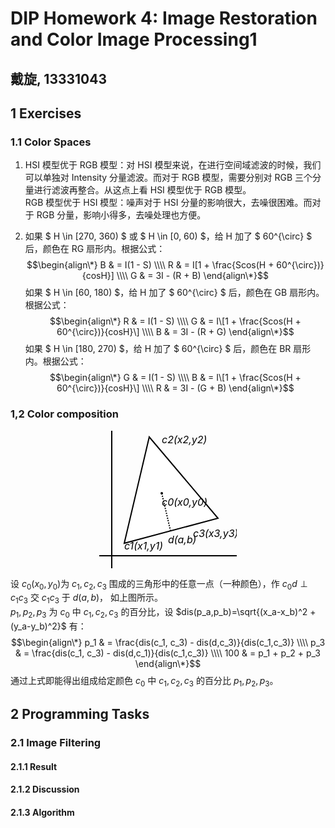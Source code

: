 # DIP Homework 4: Image Restoration and Color Image Processing1
## 戴旋, 13331043

## 1 Exercises

### 1.1 Color Spaces

1. HSI 模型优于 RGB 模型：对 HSI 模型来说，在进行空间域滤波的时候，我们可以单独对 Intensity 分量滤波。而对于 RGB 模型，需要分别对 RGB 三个分量进行滤波再整合。从这点上看 HSI 模型优于 RGB 模型。  
RGB 模型优于 HSI 模型：噪声对于 HSI 分量的影响很大，去噪很困难。而对于 RGB 分量，影响小得多，去噪处理也方便。

2. 如果 $ H \in [270, 360) $ 或 $ H \in [0, 60) $，给 H 加了 $ 60^{\circ} $ 后，颜色在 RG 扇形内。根据公式：
$$\begin{align\*}
B & = I(1 - S) \\\\
R & = I[1 + \frac{Scos(H + 60^{\circ})}{cosH}] \\\\
G & = 3I - (R + B)
\end{align\*}$$
如果 $ H \in [60, 180) $，给 H 加了 $ 60^{\circ} $ 后，颜色在 GB 扇形内。根据公式：
$$\begin{align\*}
R & = I(1 - S) \\\\
G & = I\[1 + \frac{Scos(H + 60^{\circ})}{cosH}\] \\\\
B & = 3I - (R + G)
\end{align\*}$$
如果 $ H \in [180, 270) $，给 H 加了 $ 60^{\circ} $ 后，颜色在 BR 扇形内。根据公式：
$$\begin{align\*}
G & = I(1 - S) \\\\
B & = I\[1 + \frac{Scos(H + 60^{\circ})}{cosH}\] \\\\
R & = 3I - (G + B)
\end{align\*}$$

### 1,2 Color composition

<center>
<svg xmlns="http://www.w3.org/2000/svg" viewBox="0 0 110 110" width="220" height="220"><line x1="10" y1="0" x2="10" y2="110" stroke="black"></line><line x1="0" y1="100" x2="110" y2="100" stroke="black"></line><polygon points="20,90 40,5 95,70" fill="white" stroke="black"></polygon><circle cx="50" cy="50" r="1" stroke-width="0" fill="black"></circle><line x1="50" y1="50" x2="57" y2="80" stroke="black" stroke-dasharray="1,1"></line><text x="20" y="95" font-size="8px" font-style="italic">c1(x1,y1)</text><text x="50" y="10" font-size="8px" font-style="italic">c2(x2,y2)</text><text x="75" y="85" font-size="8px" font-style="italic">c3(x3,y3)</text><text x="50" y="60" font-size="8px" font-style="italic">c0(x0,y0)</text><text x="55" y="90" font-size="8px" font-style="italic">d(a,b)</text></svg>
</center>

设 $c_0(x_0,y_0)$为 $c_1,c_2,c_3$ 围成的三角形中的任意一点（一种颜色），作 $c_{0}d \perp c_1c_3$ 交 $c_1c_3$ 于 $d(a,b)$， 如上图所示。  
$p_1,p_2,p_3$ 为 $c_0$ 中 $c_1,c_2,c_3$ 的百分比，设 $dis(p_a,p_b)=\sqrt{(x_a-x_b)^2 + (y_a-y_b)^2}$ 有：
$$\begin{align\*}
p_1 & = \frac{dis(c_1, c_3) - dis(d,c_3)}{dis(c_1,c_3)} \\\\
p_3 & = \frac{dis(c_1, c_3) - dis(d,c_1)}{dis(c_1,c_3)} \\\\
100 & = p_1 + p_2 + p_3
\end{align\*}$$
通过上式即能得出组成给定颜色 $c_0$ 中 $c_1,c_2,c_3$ 的百分比 $p_1,p_2,p_3$。

## 2 Programming Tasks

### 2.1 Image Filtering

#### 2.1.1 Result

#### 2.1.2 Discussion

#### 2.1.3 Algorithm